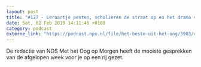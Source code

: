 ```yaml
---
layout: post
title: "#127 - Leraartje pesten, scholieren de straat op en het drama van Het Apeldoornsche Bosch"
date: Sat, 02 Feb 2019 14:11:46 +0100
category: podcast
externe_link: "https://podcast.npo.nl/file/het-beste-uit-het-oog/3903/content.omroep.nl/portal/podcast/nporadio1/het-beste-uit-het-oog/2019/02/nporadio1_het-beste-uit-het-oog_20190202_127-leraartje-pesten-scholieren-de-straat-op-en-het-drama-van-het-apeldoornsche-bosch_P5J2ZW.mp3"
---
```


De redactie van NOS Met het Oog op Morgen heeft de mooiste gesprekken van de afgelopen week voor je op een rij gezet.
